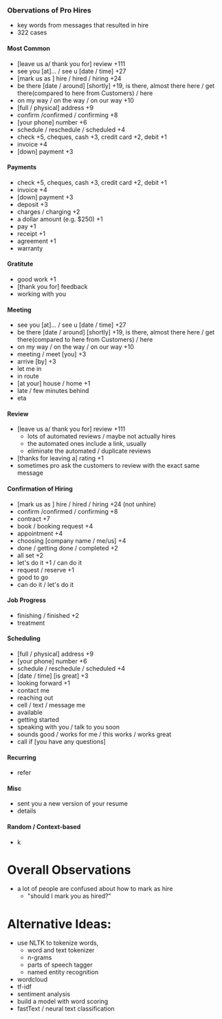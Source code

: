 ### Obervations of Pro Hires
- key words from messages that resulted in hire
- 322 cases

#### Most Common
- [leave us a/ thank you for] review  +111
- see you [at]... / see u \[date / time\] +27
- [mark us as ] hire / hired / hiring +24
- be there [date / around] [shortly] +19, is there, almost there here / get there(compared to here from Customers) / here 
- on my way / on the way / on our way +10
- [full / physical] address +9
- confirm /confirmed / confirming +8
- [your phone] number +6
- schedule / reschedule / scheduled +4
- check +5, cheques, cash +3, credit card +2, debit +1
- invoice +4
- [down] payment +3

#### Payments
- check +5, cheques, cash +3, credit card +2, debit +1
- invoice +4
- [down] payment +3
- deposit +3
- charges / charging +2 
- a dollar amount (e.g. $250) +1
- pay +1
- receipt +1
- agreement +1
- warranty

#### Gratitute
- good work +1 
- [thank you for] feedback
- working with you

#### Meeting
- see you [at]... / see u \[date / time\] +27
- be there [date / around] [shortly] +19, is there, almost there here / get there(compared to here from Customers) / here 
- on my way / on the way / on our way +10
- meeting / meet [you] +3 
- arrive [by] +3
- let me in
- in route
- [at your] house / home +1 
- late / few minutes behind
- eta

#### Review

- [leave us a/ thank you for] review  +111
	- lots of automated reviews / maybe not actually hires
	- the automated ones include a link, usually 
	- eliminate the automated / duplicate reviews
- [thanks for leaving a] rating +1
- sometimes pro ask the customers to review with the exact same message

#### Confirmation of Hiring
- [mark us as ] hire / hired / hiring +24 (not unhire)
- confirm /confirmed / confirming +8
- contract +7
- book / booking request +4
- appointment +4
- choosing [company name / me/us] +4
- done / getting done / completed +2
- all set +2
- let's do it +1 / can do it
- request / reserve +1
- good to go
- can do it / let's do it

#### Job Progress
- finishing / finished +2
- treatment

#### Scheduling
- [full / physical] address +9
- [your phone] number +6
- schedule / reschedule / scheduled +4
- [date / time] [is great] +3
- looking forward +1
- contact me
- reaching out
- cell / text / message me
- available 
- getting started
- speaking with you / talk to you soon 
- sounds good / works for me / this works / works great
- call if [you have any questions]

#### Recurring
- refer

#### Misc
- sent you a new version of your resume
- details 


#### Random / Context-based
- k

# Overall Observations
- a lot of people are confused about how to mark as hire
	- "should I mark you as hired?"

# Alternative Ideas:
- use NLTK to tokenize words, 
	- word and text tokenizer
	- n-grams
	- parts of speech tagger
	- named entity recognition
- wordcloud
- tf-idf
- sentiment analysis
- build a model with word scoring
- fastText / neural text classification